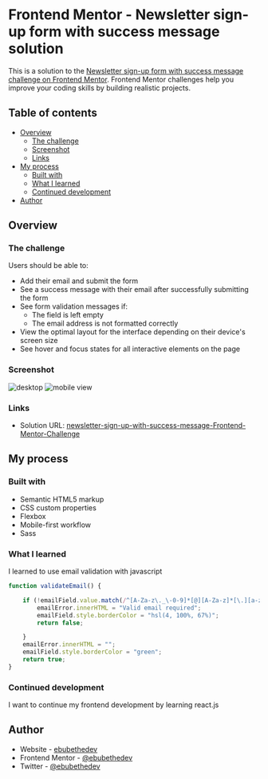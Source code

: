 # Frontend Mentor - Newsletter sign-up form with success message solution

This is a solution to the [Newsletter sign-up form with success message challenge on Frontend Mentor](https://www.frontendmentor.io/challenges/newsletter-signup-form-with-success-message-3FC1AZbNrv). Frontend Mentor challenges help you improve your coding skills by building realistic projects. 

## Table of contents

- [Overview](#overview)
  - [The challenge](#the-challenge)
  - [Screenshot](#screenshot)
  - [Links](#links)
- [My process](#my-process)
  - [Built with](#built-with)
  - [What I learned](#what-i-learned)
  - [Continued development](#continued-development)
- [Author](#author)


## Overview

### The challenge

Users should be able to:

- Add their email and submit the form
- See a success message with their email after successfully submitting the form
- See form validation messages if:
  - The field is left empty
  - The email address is not formatted correctly
- View the optimal layout for the interface depending on their device's screen size
- See hover and focus states for all interactive elements on the page

### Screenshot
![desktop](https://github.com/ebubethedev/newsletter-sign-up-with-success-message-Frontend-Mentor-Challenge/assets/151538254/63a984e6-4a3a-4b6f-8b0e-2cef51aa249e)
![mobile view](https://github.com/ebubethedev/newsletter-sign-up-with-success-message-Frontend-Mentor-Challenge/assets/151538254/7550b61e-6dde-4f23-bb83-284ec6179538)

### Links

- Solution URL: [newsletter-sign-up-with-success-message-Frontend-Mentor-Challenge](https://ebubethedev.github.io/newsletter-sign-up-with-success-message-Frontend-Mentor-Challenge/)

## My process

### Built with

- Semantic HTML5 markup
- CSS custom properties
- Flexbox
- Mobile-first workflow
- Sass

### What I learned

I learned to use email validation with javascript

```js
function validateEmail() {

    if (!emailField.value.match(/^[A-Za-z\._\-0-9]*[@][A-Za-z]*[\.][a-z]{2,4}$/)) {
        emailError.innerHTML = "Valid email required";
        emailField.style.borderColor = "hsl(4, 100%, 67%)";
        return false;

    }
    emailError.innerHTML = "";
    emailField.style.borderColor = "green";
    return true;
}
```
### Continued development

I want to continue my frontend development by learning react.js

## Author

- Website - [ebubethedev](https://www.your-site.com)
- Frontend Mentor - [@ebubethedev](https://www.frontendmentor.io/profile/ebubethedev)
- Twitter - [@ebubethedev](https://www.twitter.com/ebubethedev)

